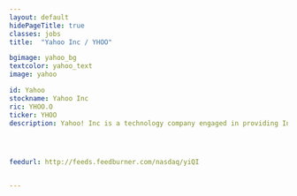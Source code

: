 ```yaml
---
layout: default
hidePageTitle: true
classes: jobs
title:  "Yahoo Inc / YHOO"

bgimage: yahoo_bg
textcolor: yahoo_text
image: yahoo

id: Yahoo
stockname: Yahoo Inc
ric: YHOO.O
ticker: YHOO
description: Yahoo! Inc is a technology company engaged in providing Internet search, communication and digital content. The Company's products include Search, Communications, Digital content, Flickr, and Tumblr.




feedurl: http://feeds.feedburner.com/nasdaq/yiQI


---
```

